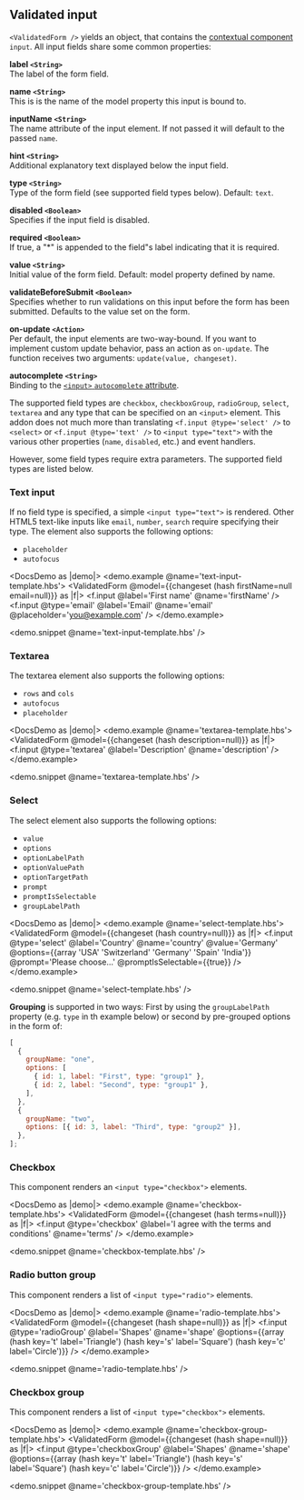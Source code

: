 ## Validated input

`<ValidatedForm />` yields an object, that contains the [contextual
component](https://emberjs.com/blog/2016/01/15/ember-2-3-released.html#toc_contextual-components)
`input`. All input fields share some common properties:

**label `<String>`**  
The label of the form field.

**name `<String>`**  
This is is the name of the model property this input is bound to.

**inputName `<String>`**  
The name attribute of the input element. If not passed it will default to the
passed `name`.

**hint `<String>`**  
Additional explanatory text displayed below the input field.

**type `<String>`**  
Type of the form field (see supported field types below). Default: `text`.

**disabled `<Boolean>`**  
Specifies if the input field is disabled.

**required `<Boolean>`**  
If true, a "\*" is appended to the field"s label indicating that it is
required.

**value `<String>`**  
Initial value of the form field. Default: model property defined by name.

**validateBeforeSubmit `<Boolean>`**  
Specifies whether to run validations on this input before the form has been
submitted. Defaults to the value set on the form.

**on-update `<Action>`**  
Per default, the input elements are two-way-bound. If you want to implement
custom update behavior, pass an action as `on-update`. The function receives
two arguments: `update(value, changeset)`.

**autocomplete `<String>`**  
Binding to the [`<input>` `autocomplete` attribute](https://developer.mozilla.org/en-US/docs/Web/HTML/Element/input#attr-autocomplete).

The supported field types are `checkbox`, `checkboxGroup`, `radioGroup`,
`select`, `textarea` and any type that can be specified on an `<input>` element.
This addon does not much more than translating `<f.input @type='select' />` to
`<select>` or `<f.input @type='text' />` to `<input type="text">` with the
various other properties (`name`, `disabled`, etc.) and event handlers.

However, some field types require extra parameters. The supported field types
are listed below.

### Text input

If no field type is specified, a simple `<input type="text">` is rendered.
Other HTML5 text-like inputs like `email`, `number`, `search` require
specifying their type. The element also supports the following options:

- `placeholder`
- `autofocus`

<!-- prettier-ignore-start -->
<DocsDemo as |demo|>
  <demo.example @name='text-input-template.hbs'>
    <ValidatedForm @model={{changeset (hash firstName=null email=null)}} as |f|>
      <f.input @label='First name' @name='firstName' />
      <f.input @type='email' @label='Email' @name='email' @placeholder='you@example.com' />
    </ValidatedForm>
  </demo.example>

  <demo.snippet @name='text-input-template.hbs' />
</DocsDemo>
<!-- prettier-ignore-end -->

### Textarea

The textarea element also supports the following options:

- `rows` and `cols`
- `autofocus`
- `placeholder`

<!-- prettier-ignore-start -->
<DocsDemo as |demo|>
  <demo.example @name='textarea-template.hbs'>
    <ValidatedForm @model={{changeset (hash description=null)}} as |f|>
      <f.input @type='textarea' @label='Description' @name='description' />
    </ValidatedForm>
  </demo.example>

  <demo.snippet @name='textarea-template.hbs' />
</DocsDemo>
<!-- prettier-ignore-end -->

### Select

The select element also supports the following options:

- `value`
- `options`
- `optionLabelPath`
- `optionValuePath`
- `optionTargetPath`
- `prompt`
- `promptIsSelectable`
- `groupLabelPath`

<!-- prettier-ignore-start -->
<DocsDemo as |demo|>
  <demo.example @name='select-template.hbs'>
    <ValidatedForm @model={{changeset (hash country=null)}} as |f|>
      <f.input
        @type='select'
        @label='Country'
        @name='country'
        @value='Germany'
        @options={{array 'USA' 'Switzerland' 'Germany' 'Spain' 'India'}}
        @prompt='Please choose...'
        @promptIsSelectable={{true}}
      />
    </ValidatedForm>
  </demo.example>

  <demo.snippet @name='select-template.hbs' />
</DocsDemo>
<!-- prettier-ignore-end -->

**Grouping** is supported in two ways: First by using the `groupLabelPath` property (e.g. `type` in th example below) or second by pre-grouped options in the form of:

```js
[
  {
    groupName: "one",
    options: [
      { id: 1, label: "First", type: "group1" },
      { id: 2, label: "Second", type: "group1" },
    ],
  },
  {
    groupName: "two",
    options: [{ id: 3, label: "Third", type: "group2" }],
  },
];
```

### Checkbox

This component renders an `<input type="checkbox">` elements.

<!-- prettier-ignore-start -->
<DocsDemo as |demo|>
  <demo.example @name='checkbox-template.hbs'>
    <ValidatedForm @model={{changeset (hash terms=null)}} as |f|>
      <f.input @type='checkbox' @label='I agree with the terms and conditions' @name='terms' />
    </ValidatedForm>
  </demo.example>

  <demo.snippet @name='checkbox-template.hbs' />
</DocsDemo>
<!-- prettier-ignore-end -->

### Radio button group

This component renders a list of `<input type="radio">` elements.

<!-- prettier-ignore-start -->
<DocsDemo as |demo|>
  <demo.example @name='radio-template.hbs'>
    <ValidatedForm @model={{changeset (hash shape=null)}} as |f|>
      <f.input
        @type='radioGroup'
        @label='Shapes'
        @name='shape'
        @options={{array (hash key='t' label='Triangle') (hash key='s' label='Square') (hash key='c' label='Circle')}}
      />
    </ValidatedForm>
  </demo.example>

  <demo.snippet @name='radio-template.hbs' />
</DocsDemo>
<!-- prettier-ignore-end -->

<!-- this doesn't work
If you want to customize the markup for each radio-button's label, you can
invoke this component using block form. This is helpful if you need to
localize your labels using an internationalization addon like
[ember-intl](https://github.com/ember-intl/ember-intl).

<DocsDemo as |demo|>
  <demo.example @name='radio-i18n-template.hbs'>
    <ValidatedForm @model={{changeset (hash shape=null)}} as |f|>
      <f.input
        @type='radioGroup'
        @label={{t 'some.scope.shapes'}}
        @name='shape'
        @options={{array (hash key='t' label='some.scope.triangle') (hash key='s' label='some.scope.square') (hash key='c' label='some.scope.circle')}}
      as |option|>
        {{t option.label}}
      </f.input>
    </ValidatedForm>
  </demo.example>

  <demo.snippet @name='radio-i18n-template.hbs' />
  <demo.snippet @name='translations.js' @label='locales/fr/translations.js' />
</DocsDemo>
-->

### Checkbox group

This component renders a list of `<input type="checkbox">` elements.

<!-- prettier-ignore-start -->
<DocsDemo as |demo|>
  <demo.example @name='checkbox-group-template.hbs'>
    <ValidatedForm @model={{changeset (hash shape=null)}} as |f|>
      <f.input
        @type='checkboxGroup'
        @label='Shapes'
        @name='shape'
        @options={{array (hash key='t' label='Triangle') (hash key='s' label='Square') (hash key='c' label='Circle')}}
      />
    </ValidatedForm>
  </demo.example>

  <demo.snippet @name='checkbox-group-template.hbs' />
</DocsDemo>
<!-- prettier-ignore-end -->

